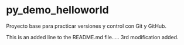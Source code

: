 # py_demo_helloworld
Proyecto base para practicar versiones y control con Git y GitHub.

This is an added line to the README.md file.....
3rd modification added.
